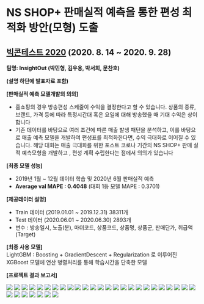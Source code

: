 # NS SHOP+ 판매실적 예측을 통한 편성 최적화 방안(모형) 도출
## [빅콘테스트 2020](https://www.bigcontest.or.kr/introduce/summary.php) (2020. 8. 14 ~ 2020. 9. 28) 
  
**팀명: InsightOut (박민형, 김우용, 박서희, 문찬호)**  
  
**(설명 하단에 발표자료 포함)**  

**[판매실적 예측 모델개발의 의의]**  
- 홈쇼핑의 경우 방송편성 스케줄이 수익을 결정한다고 할 수 있습니다. 상품의 종류, 브랜드, 가격 등에 따라 특정시간대 혹은 요일에 대해 방송했을 때 기대 수익은 상이합니다
- 기존 데이터를 바탕으로 여러 조건에 따른 매출 발생 패턴을 분석하고, 이를 바탕으로 매출 예측 모델을 개발하여 편성표를 최적화한다면, 수익 극대화로 이어질 수 있습니다. 해당 대회는 매출 극대화를 위한 포스트 코로나 기간의 NS SHOP+ 판매 실적 예측모형을 개발하고 , 편성 계획 수립한다는 점에서  의의가 있습니다

**[최종 모델 성능]**  
- 2019년 1월 ~ 12월 데이터 학습 및 2020년 6월 판매실적 예측
- **Average val MAPE : 0.4048** (대회 1등 모델 MAPE : 0.3701)
  
**[제공데이터 설명]**  
- Train 데이터 (2019.01.01 ~ 2019.12.31) 38311개
- Test 데이터 (2020.06.01 ~ 2020.06.30) 2893개
- 변수 : 방송일시, 노출(분), 마더코드, 상품코드, 상품명, 상품군, 판매단가, 취급액(Target)
  
**[최종 사용 모델]**  
LightGBM : Boosting + GradientDescent + Regularization 로 이루어진 XGBoost 모델에 연산 병렬처리를 통해 학습시간을 단축한 모델
  
**[프로젝트 결과 보고서]**

<img src = '/assets/slide1.PNG'>
<img src = '/assets/slide2.PNG'>
<img src = '/assets/slide3.PNG'>
<img src = '/assets/slide4.PNG'>
<img src = '/assets/slide5.PNG'>
<img src = '/assets/slide6.PNG'>
<img src = '/assets/slide7.PNG'>
<img src = '/assets/slide8.PNG'>
<img src = '/assets/slide9.PNG'>
<img src = '/assets/slide10.PNG'>
<img src = '/assets/slide11.PNG'>
<img src = '/assets/slide12.PNG'>
<img src = '/assets/slide13.PNG'>
<img src = '/assets/slide14.PNG'>
<img src = '/assets/slide15.PNG'>
<img src = '/assets/slide16.PNG'>
<img src = '/assets/slide17.PNG'>
<img src = '/assets/slide18.PNG'>
<img src = '/assets/slide19.PNG'>
<img src = '/assets/slide20.PNG'>
<img src = '/assets/slide21.PNG'>
<img src = '/assets/slide22.PNG'>
<img src = '/assets/slide23.PNG'>
<img src = '/assets/slide24.PNG'>
<img src = '/assets/slide25.PNG'>
<img src = '/assets/slide26.PNG'>
<img src = '/assets/slide27.PNG'>
<img src = '/assets/slide28.PNG'>
<img src = '/assets/slide29.PNG'>
<img src = '/assets/slide30.PNG'>
<img src = '/assets/slide31.PNG'>
<img src = '/assets/slide32.PNG'>
